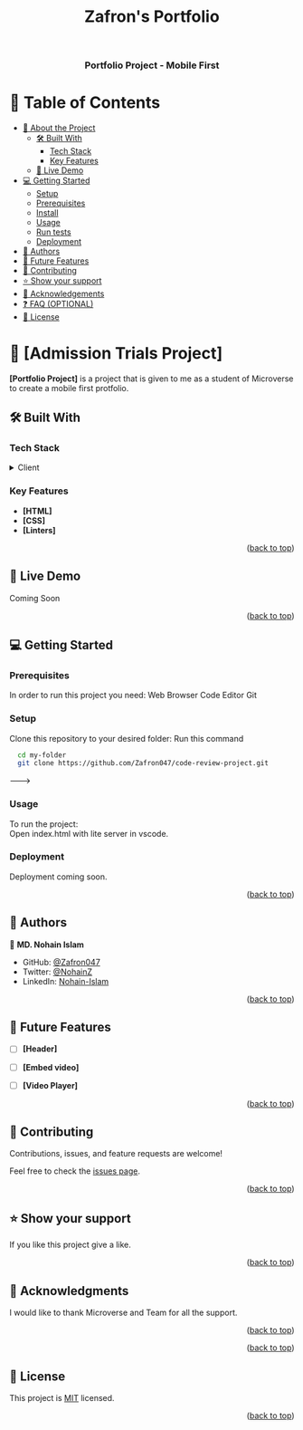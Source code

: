 <a name="readme-top"></a>

<div align="center">

  <h1>Zafron's Portfolio</h1>
  <br/>

  <h3><b>Portfolio Project - Mobile First</b></h3>

</div>

# 📗 Table of Contents

- [📖 About the Project](#about-project)
  - [🛠 Built With](#built-with)
    - [Tech Stack](#tech-stack)
    - [Key Features](#key-features)
  - [🚀 Live Demo](#live-demo)
- [💻 Getting Started](#getting-started)
  - [Setup](#setup)
  - [Prerequisites](#prerequisites)
  - [Install](#install)
  - [Usage](#usage)
  - [Run tests](#run-tests)
  - [Deployment](#triangular_flag_on_post-deployment)
- [👥 Authors](#authors)
- [🔭 Future Features](#future-features)
- [🤝 Contributing](#contributing)
- [⭐️ Show your support](#support)
- [🙏 Acknowledgements](#acknowledgements)
- [❓ FAQ (OPTIONAL)](#faq)
- [📝 License](#license)

# 📖 [Admission Trials Project] <a name="about-project"></a>



**[Portfolio Project]** is a project that is given to me as a student of Microverse to create a mobile first protfolio.

## 🛠 Built With <a name="built-with"></a>

### Tech Stack <a name="tech-stack"></a>


<details>
  <summary>Client</summary>
  <ul>
    <li><a href="https://reactjs.org/">HTML</a></li>
    <li><a href="https://reactjs.org/">CSS</a></li>
    <li><a href="https://reactjs.org/">Linters</a></li>
  </ul>
</details>

### Key Features <a name="key-features"></a>



- **[HTML]**
- **[CSS]**
- **[Linters]**

<p align="right">(<a href="#readme-top">back to top</a>)</p>

## 🚀 Live Demo <a name="live-demo"></a>

Coming Soon

<p align="right">(<a href="#readme-top">back to top</a>)</p>

## 💻 Getting Started <a name="getting-started"></a>

### Prerequisites
In order to run this project you need:
Web Browser
Code Editor
Git

### Setup

Clone this repository to your desired folder:
Run this command


```sh
  cd my-folder
  git clone https://github.com/Zafron047/code-review-project.git
```
--->


### Usage

To run the project: </br>
Open index.html with lite server in vscode.

### Deployment

Deployment coming soon.


<p align="right">(<a href="#readme-top">back to top</a>)</p>

## 👥 Authors <a name="authors"></a>

👤 **MD. Nohain Islam**

- GitHub: [@Zafron047](https://github.com/Zafron047)
- Twitter: [@NohainZ](https://twitter.com/NohainZ)
- LinkedIn: [Nohain-Islam](https://www.linkedin.com/in/nohain-islam-0261b4148/?originalSubdomain=bd)

<p align="right">(<a href="#readme-top">back to top</a>)</p>

## 🔭 Future Features <a name="future-features"></a>


- [ ] **[Header]**
- [ ] **[Embed video]**
- [ ] **[Video Player]**


<p align="right">(<a href="#readme-top">back to top</a>)</p>

## 🤝 Contributing <a name="contributing"></a>

Contributions, issues, and feature requests are welcome!

Feel free to check the [issues page](../../issues/).

<p align="right">(<a href="#readme-top">back to top</a>)</p>


## ⭐️ Show your support <a name="support"></a>

If you like this project give a like.

<p align="right">(<a href="#readme-top">back to top</a>)</p>


## 🙏 Acknowledgments <a name="acknowledgements"></a>

I would like to thank Microverse and Team for all the support.

<p align="right">(<a href="#readme-top">back to top</a>)</p>

<p align="right">(<a href="#readme-top">back to top</a>)</p>


## 📝 License <a name="license"></a>
This project is [MIT](./LICENSE) licensed.

<p align="right">(<a href="#readme-top">back to top</a>)</p>
